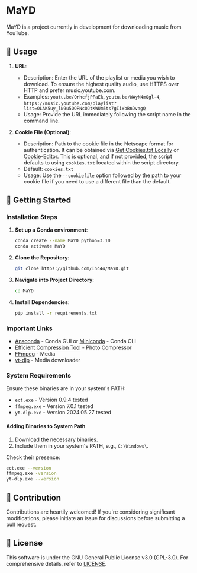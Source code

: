# MaYD

MaYD is a project currently in development for downloading music from YouTube.

## 🔧 Usage

1. **URL**:
    - Description: Enter the URL of the playlist or media you wish to download. To ensure the highest quality audio, use HTTPS over HTTP and prefer music.youtube.com.
    - Examples: `youtu.be/QrhcfjPFaEk`, `youtu.be/WAyN4mQgl-4`, `https://music.youtube.com/playlist?list=OLAK5uy_lN9u5OOPNcOJtKWUm5ts7gIixbBnDvagQ`
    - Usage: Provide the URL immediately following the script name in the command line.

2. **Cookie File (Optional)**:
    - Description: Path to the cookie file in the Netscape format for authentication. It can be obtained via [Get Cookies.txt Locally](https://chromewebstore.google.com/detail/get-cookiestxt-locally/cclelndahbckbenkjhflpdbgdldlbecc) or [Cookie-Editor](https://chromewebstore.google.com/detail/cookie-editor/hlkenndednhfkekhgcdicdfddnkalmdm). This is optional, and if not provided, the script defaults to using `cookies.txt` located within the script directory.
    - Default: `cookies.txt`
    - Usage: Use the `--cookiefile` option followed by the path to your cookie file if you need to use a different file than the default.

## 🚀 Getting Started

### Installation Steps

1. **Set up a Conda environment**:
    ```bash
    conda create --name MaYD python=3.10
    conda activate MaYD
    ```

2. **Clone the Repository**:
    ```bash
    git clone https://github.com/Inc44/MaYD.git
    ```

3. **Navigate into Project Directory**:
    ```bash
    cd MaYD
    ```

4. **Install Dependencies**:
    ```bash
    pip install -r requirements.txt
    ```

### Important Links

- [Anaconda](https://www.anaconda.com/download) - Conda GUI or [Miniconda](https://docs.conda.io/projects/miniconda/en/latest) - Conda CLI
- [Efficient Compression Tool](https://github.com/fhanau/Efficient-Compression-Tool.git) - Photo Compressor
- [FFmpeg](https://www.gyan.dev/ffmpeg/builds/) - Media
- [yt-dlp](https://github.com/yt-dlp/yt-dlp.git) - Media downloader

### System Requirements

Ensure these binaries are in your system's PATH:

- `ect.exe` - Version 0.9.4 tested
- `ffmpeg.exe` - Version 7.0.1 tested
- `yt-dlp.exe` - Version 2024.05.27 tested

#### Adding Binaries to System Path

1. Download the necessary binaries.
2. Include them in your system's PATH, e.g., `C:\Windows\`.

Check their presence:

```bash
ect.exe --version
ffmpeg.exe -version
yt-dlp.exe --version
```

## 🤝 Contribution

Contributions are heartily welcomed! If you're considering significant modifications, please initiate an issue for discussions before submitting a pull request.

## 📜 License

This software is under the GNU General Public License v3.0 (GPL-3.0). For comprehensive details, refer to [LICENSE](LICENSE).